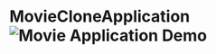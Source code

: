 # MovieCloneApplication![Movie Application Demo](https://github.com/shubhanshu24510/MovieCloneApplication/assets/100926922/e139f3c8-fa77-4d2b-82d5-ce305654c191)
